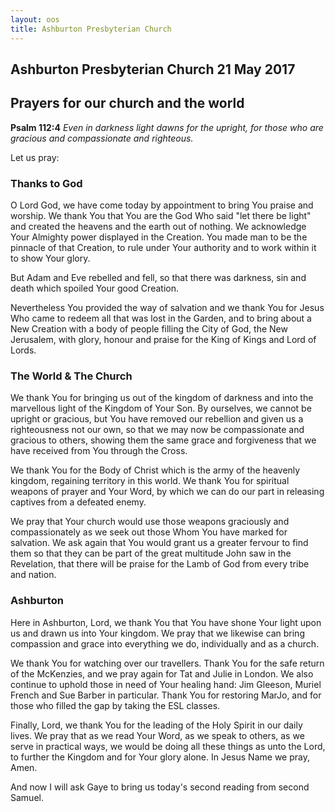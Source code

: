 ```yaml
---
layout: oos
title: Ashburton Presbyterian Church
---
```

## Ashburton Presbyterian Church  21 May 2017 

## Prayers for our church and the world

__Psalm 112:4__ _Even in darkness light dawns for the upright, for those who are gracious and compassionate and righteous._

Let us pray:

### Thanks to God
O Lord God, we have come today by appointment to bring You praise and worship. We thank You that You are the God Who said "let there be light" and created the heavens and the earth out of nothing. We acknowledge Your Almighty power displayed in the Creation. You made man to be the pinnacle of that Creation, to rule under Your authority and to work within it to show Your glory.

But Adam and Eve rebelled and fell, so that there was darkness, sin and death which spoiled Your good Creation. 

Nevertheless You provided the way of salvation and we thank You for Jesus Who came to redeem all that was lost in the Garden, and to bring about a New Creation with a body of people filling the City of God, the New Jerusalem, with glory, honour and praise for the King of Kings and Lord of Lords.

### The World & The Church
We thank You for bringing us out of the kingdom of darkness and into the marvellous light of the Kingdom of Your Son. By ourselves, we cannot be upright or gracious, but You have removed our rebellion and given us a righteousness not our own, so that we may now be compassionate and gracious to others, showing them the same grace and forgiveness that we have received from You through the Cross. 

We thank You for the Body of Christ which is the army of the heavenly kingdom, regaining territory in this world. We thank You for spiritual weapons of prayer and Your Word, by which we can do our part in releasing captives from a defeated enemy. 

We pray that Your church would use those weapons graciously and compassionately as we seek out those Whom You have marked for salvation. We ask again that You would grant us a greater fervour to find them so that they can be part of the great multitude John saw in the Revelation, that there will be praise for the Lamb of God from every tribe and nation. 

### Ashburton
Here in Ashburton, Lord, we thank You that You have shone Your light upon us and drawn us into Your kingdom. We pray that we likewise can bring compassion and grace into everything we do, individually and as a church.

We thank You for watching over our travellers. Thank You for the safe return of the McKenzies, and we pray again for Tat and Julie in London. We also continue to uphold those in need of Your healing hand: Jim Gleeson, Muriel French and Sue Barber in particular. Thank You for restoring MarJo, and for those who filled the gap by taking the ESL classes.

Finally, Lord, we thank You for the leading of the Holy Spirit in our daily lives. We pray that as we read Your Word, as we speak to others, as we serve in practical ways, we would be doing all these things as unto the Lord, to further the Kingdom and for Your glory alone. In Jesus Name we pray, Amen.

And now I will ask Gaye to bring us today's second reading from second Samuel.



